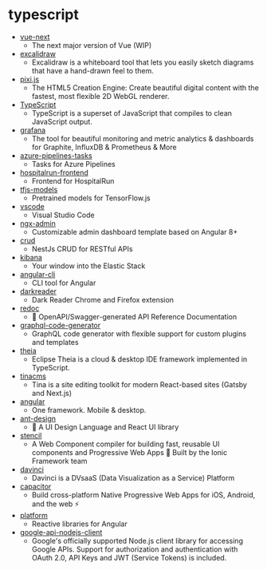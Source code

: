 # typescript
- [vue-next](https://github.com/vuejs/vue-next)
  - The next major version of Vue (WIP)
- [excalidraw](https://github.com/excalidraw/excalidraw)
  - Excalidraw is a whiteboard tool that lets you easily sketch diagrams that have a hand-drawn feel to them.
- [pixi.js](https://github.com/pixijs/pixi.js)
  - The HTML5 Creation Engine: Create beautiful digital content with the fastest, most flexible 2D WebGL renderer.
- [TypeScript](https://github.com/microsoft/TypeScript)
  - TypeScript is a superset of JavaScript that compiles to clean JavaScript output.
- [grafana](https://github.com/grafana/grafana)
  - The tool for beautiful monitoring and metric analytics & dashboards for Graphite, InfluxDB & Prometheus & More
- [azure-pipelines-tasks](https://github.com/microsoft/azure-pipelines-tasks)
  - Tasks for Azure Pipelines
- [hospitalrun-frontend](https://github.com/HospitalRun/hospitalrun-frontend)
  - Frontend for HospitalRun
- [tfjs-models](https://github.com/tensorflow/tfjs-models)
  - Pretrained models for TensorFlow.js
- [vscode](https://github.com/microsoft/vscode)
  - Visual Studio Code
- [ngx-admin](https://github.com/akveo/ngx-admin)
  - Customizable admin dashboard template based on Angular 8+
- [crud](https://github.com/nestjsx/crud)
  - NestJs CRUD for RESTful APIs
- [kibana](https://github.com/elastic/kibana)
  - Your window into the Elastic Stack
- [angular-cli](https://github.com/angular/angular-cli)
  - CLI tool for Angular
- [darkreader](https://github.com/darkreader/darkreader)
  - Dark Reader Chrome and Firefox extension
- [redoc](https://github.com/Redocly/redoc)
  - 📘 OpenAPI/Swagger-generated API Reference Documentation
- [graphql-code-generator](https://github.com/dotansimha/graphql-code-generator)
  - GraphQL code generator with flexible support for custom plugins and templates
- [theia](https://github.com/eclipse-theia/theia)
  - Eclipse Theia is a cloud & desktop IDE framework implemented in TypeScript.
- [tinacms](https://github.com/tinacms/tinacms)
  - Tina is a site editing toolkit for modern React-based sites (Gatsby and Next.js)
- [angular](https://github.com/angular/angular)
  - One framework. Mobile & desktop.
- [ant-design](https://github.com/ant-design/ant-design)
  - 🌈 A UI Design Language and React UI library
- [stencil](https://github.com/ionic-team/stencil)
  - A Web Component compiler for building fast, reusable UI components and Progressive Web Apps 💎 Built by the Ionic Framework team
- [davinci](https://github.com/edp963/davinci)
  - Davinci is a DVsaaS (Data Visualization as a Service) Platform
- [capacitor](https://github.com/ionic-team/capacitor)
  - Build cross-platform Native Progressive Web Apps for iOS, Android, and the web ⚡️
- [platform](https://github.com/ngrx/platform)
  - Reactive libraries for Angular
- [google-api-nodejs-client](https://github.com/googleapis/google-api-nodejs-client)
  - Google's officially supported Node.js client library for accessing Google APIs. Support for authorization and authentication with OAuth 2.0, API Keys and JWT (Service Tokens) is included.
